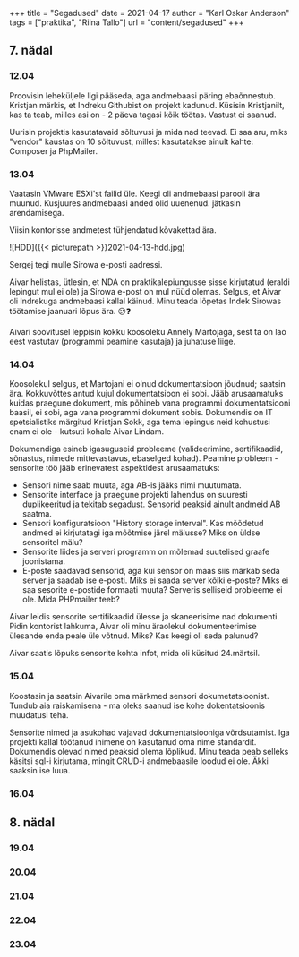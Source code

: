 +++
title = "Segadused"
date = 2021-04-17
author = "Karl Oskar Anderson"
tags = ["praktika", "Riina Tallo"]
url = "content/segadused"
+++

## 7. nädal

### 12.04
Proovisin leheküljele ligi pääseda, aga andmebaasi päring ebaõnnestub. Kristjan märkis, et Indreku Githubist on projekt kadunud. Küsisin Kristjanilt, kas ta teab, milles asi on - 2 päeva tagasi kõik töötas. Vastust ei saanud.

Uurisin projektis kasutatavaid sõltuvusi ja mida nad teevad. Ei saa aru, miks "vendor" kaustas on 10 sõltuvust, millest kasutatakse ainult kahte: Composer ja PhpMailer. 

### 13.04
Vaatasin VMware ESXi'st failid üle. Keegi oli andmebaasi parooli ära muunud. Kusjuures andmebaasi anded olid uuenenud. jätkasin arendamisega.

Viisin kontorisse andmetest tühjendatud kõvakettad ära.

![HDD]({{< picturepath >}}2021-04-13-hdd.jpg)

Sergej tegi mulle Sirowa e-posti aadressi. 

Aivar helistas, ütlesin, et NDA on praktikalepiungusse sisse kirjutatud (eraldi lepingut mul ei ole) ja Sirowa e-post on mul nüüd olemas. Selgus, et Aivar oli Indrekuga andmebaasi kallal käinud. Minu teada lõpetas Indek Sirowas töötamise jaanuari lõpus ära. :confused::question:

Aivari soovitusel leppisin kokku koosoleku Annely Martojaga, sest ta on lao eest vastutav (programmi peamine kasutaja) ja juhatuse liige.

### 14.04
Koosolekul selgus, et Martojani ei olnud dokumentatsioon jõudnud; saatsin ära. Kokkuvõttes antud kujul dokumentatsioon ei sobi. Jääb arusaamatuks kuidas praegune dokument, mis põhineb vana programmi dokumentatsiooni baasil, ei sobi, aga vana programmi dokument sobis. Dokumendis on IT spetsialistiks märgitud Kristjan Sokk, aga tema lepingus neid kohustusi enam ei ole - kutsuti kohale Aivar Lindam. 

Dokumendiga esineb igasuguseid probleeme (valideerimine, sertifikaadid, sõnastus, nimede mittevastavus, ebaselged kohad). Peamine probleem - sensorite töö jääb erinevatest aspektidest arusaamatuks:
* Sensori nime saab muuta, aga AB-is jääks nimi muutumata.
* Sensorite interface ja praegune projekti lahendus on suuresti duplikeeritud ja tekitab segadust. Sensorid peaksid ainult andmeid AB saatma.
* Sensori konfiguratsioon "History storage interval". Kas mõõdetud andmed ei kirjutatagi iga mõõtmise järel mälusse? Miks on üldse sensoritel mälu? 
* Sensorite liides ja serveri programm on mõlemad suutelised graafe joonistama.
* E-poste saadavad sensorid, aga kui sensor on maas siis märkab seda server ja saadab ise e-posti. Miks ei saada server kõiki e-poste? Miks ei saa sesorite e-postide formaati muuta? Serveris selliseid probleeme ei ole. Mida PHPmailer teeb?

Aivar leidis sensorite sertifikaadid ülesse ja skaneerisime nad dokumenti. Pidin kontorist lahkuma, Aivar oli minu äraolekul dokumenteerimise ülesande enda peale üle võtnud. Miks? Kas keegi oli seda palunud?

Aivar saatis lõpuks sensorite kohta infot, mida oli küsitud 24.märtsil. 

### 15.04
Koostasin ja saatsin Aivarile oma märkmed sensori dokumetatsioonist. Tundub aia raiskamisena - ma oleks saanud ise kohe dokentatsioonis muudatusi teha.

Sensorite nimed ja asukohad vajavad dokumentatsiooniga võrdsutamist. Iga projekti kallal töötanud inimene on kasutanud oma nime standardit. Dokumendis olevad nimed peaksid olema lõplikud. Minu teada peab selleks käsitsi sql-i kirjutama, mingit CRUD-i andmebaasile loodud ei ole. Äkki saaksin ise luua.

### 16.04


## 8. nädal

### 19.04

### 20.04

### 21.04

### 22.04

### 23.04
